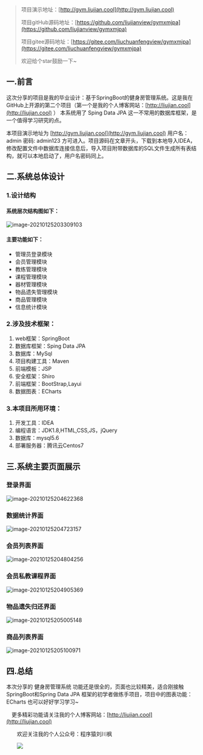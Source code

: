 > 项目演示地址：[http://gym.liujian.cool](http://gym.liujian.cool)
>
> 项目gitHub源码地址：[https://github.com/liujianview/gymxmjpa](https://github.com/liujianview/gymxmjpa)
>
> 项目gitee源码地址：[https://gitee.com/liuchuanfengview/gymxmjpa](https://gitee.com/liuchuanfengview/gymxmjpa)
>
> 欢迎给个star鼓励一下~

## 一.前言

这次分享的项目是我的毕业设计：基于SpringBoot的健身房管理系统。这是我在GitHub上开源的第二个项目（第一个是我的个人博客网站：[http://liujian.cool](http://liujian.cool) ） 本系统用了 Sping Data JPA 这一不常用的数据库框架，是一个值得学习研究的点。

本项目演示地址为 [http://gym.liujian.cool](http://gym.liujian.cool)  用户名：admin 密码: admin123  方可进入。项目源码在文章开头，下载到本地导入IDEA，修改配置文件中数据库连接信息后，导入项目附带数据库的SQL文件生成所有表结构，就可以本地启动了，用户名密码同上。

## 二.系统总体设计

### 1.设计结构

#### 系统层次结构图如下：

![image-20210125203309103](http://images.liujian.cool/img/image-20210125203309103.png)

#### 主要功能如下：

- 管理员登录模块
- 会员管理模块
- 教练管理模块
- 课程管理模块
- 器材管理模块
- 物品遗失管理模块
- 商品管理模块
- 信息统计模块

### 2.涉及技术框架：

1. web框架：SpringBoot
2. 数据库框架：Sping Data JPA
3. 数据库：MySql
4. 项目构建工具：Maven
5. 前端模板：JSP
6. 安全框架：Shiro
7. 前端框架：BootStrap,Layui
8. 数据图表：ECharts

### 3.本项目所用环境：

1. 开发工具：IDEA
2. 编程语言：JDK1.8,HTML,CSS,JS，jQuery
3. 数据库：mysql5.6
4. 部署服务器：腾讯云Centos7

## 三.系统主要页面展示

### 登录界面

![image-20210125204622368](http://images.liujian.cool/img/image-20210125204622368.png)

### 数据统计界面

![image-20210125204723157](http://images.liujian.cool/img/image-20210125204723157.png)

### 会员列表界面

![image-20210125204804256](http://images.liujian.cool/img/image-20210125204804256.png)

### 会员私教课程界面

![image-20210125204905369](http://images.liujian.cool/img/image-20210125204905369.png)

### 物品遗失归还界面

![image-20210125205005148](http://images.liujian.cool/img/image-20210125205005148.png)

### 商品列表界面

![image-20210125205100971](http://images.liujian.cool/img/image-20210125205100971.png)

## 四.总结

本次分享的 健身房管理系统 功能还是很全的，页面也比较精美，适合刚接触SpringBoot和Spring Data JPA 框架的初学者做练手项目，项目中的图表功能：ECharts 也可以好好学习学习~

&emsp;更多精彩功能请关注我的个人博客网站：[http://liujian.cool](http://liujian.cool)

&emsp;&emsp;欢迎关注我的个人公众号：程序猿刘川枫

&emsp;&emsp;![](http://images.liujian.cool/img/wx-public.jpg)
